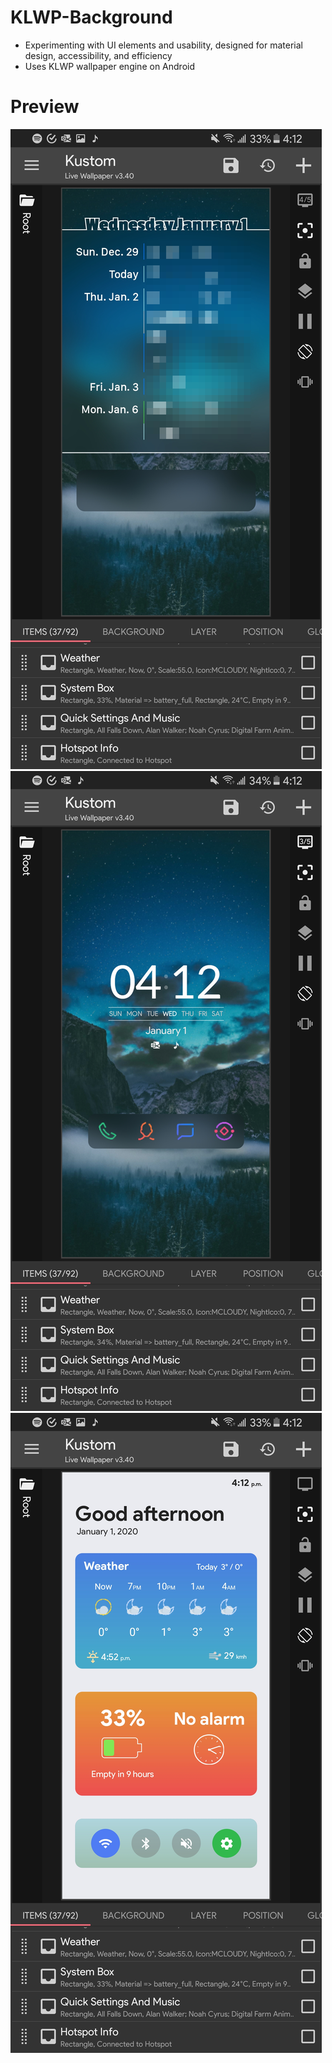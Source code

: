 # KLWP-Background
* Experimenting with UI elements and usability, designed for material design, accessibility, and efficiency
* Uses KLWP wallpaper engine on Android
# Preview
![Home](/Preview/1.jpg)
![Calendar](/Preview/2.jpg)
![Info](/Preview/3.jpg)
